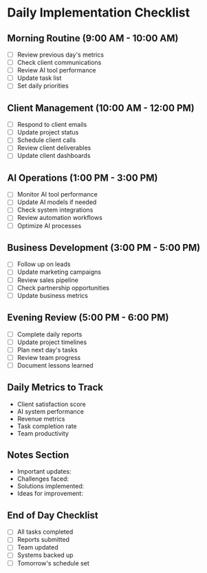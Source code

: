 # Daily Implementation Checklist

## Morning Routine (9:00 AM - 10:00 AM)
- [ ] Review previous day's metrics
- [ ] Check client communications
- [ ] Review AI tool performance
- [ ] Update task list
- [ ] Set daily priorities

## Client Management (10:00 AM - 12:00 PM)
- [ ] Respond to client emails
- [ ] Update project status
- [ ] Schedule client calls
- [ ] Review client deliverables
- [ ] Update client dashboards

## AI Operations (1:00 PM - 3:00 PM)
- [ ] Monitor AI tool performance
- [ ] Update AI models if needed
- [ ] Check system integrations
- [ ] Review automation workflows
- [ ] Optimize AI processes

## Business Development (3:00 PM - 5:00 PM)
- [ ] Follow up on leads
- [ ] Update marketing campaigns
- [ ] Review sales pipeline
- [ ] Check partnership opportunities
- [ ] Update business metrics

## Evening Review (5:00 PM - 6:00 PM)
- [ ] Complete daily reports
- [ ] Update project timelines
- [ ] Plan next day's tasks
- [ ] Review team progress
- [ ] Document lessons learned

## Daily Metrics to Track
- Client satisfaction score
- AI system performance
- Revenue metrics
- Task completion rate
- Team productivity

## Notes Section
- Important updates:
- Challenges faced:
- Solutions implemented:
- Ideas for improvement:

## End of Day Checklist
- [ ] All tasks completed
- [ ] Reports submitted
- [ ] Team updated
- [ ] Systems backed up
- [ ] Tomorrow's schedule set 